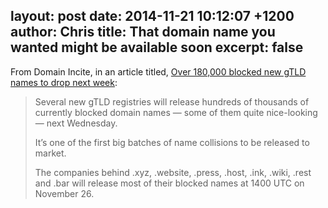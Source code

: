layout: post
date: 2014-11-21 10:12:07 +1200
author: Chris
title: That domain name you wanted might be available soon
excerpt: false
----

From Domain Incite, in an article titled, [Over 180,000 blocked new gTLD names to drop next week](http://domainincite.com/17702-over-180000-blocked-new-gtld-names-to-drop-next-week?utm_source=feedburner&utm_medium=feed&utm_campaign=Feed%3A+DomainIncite+%28DomainIncite.com%290):

>Several new gTLD registries will release hundreds of thousands of currently blocked domain names — some of them quite nice-looking — next Wednesday.
>
>It’s one of the first big batches of name collisions to be released to market.
>
>The companies behind .xyz, .website, .press, .host, .ink, .wiki, .rest and .bar will release most of their blocked names at 1400 UTC on November 26.